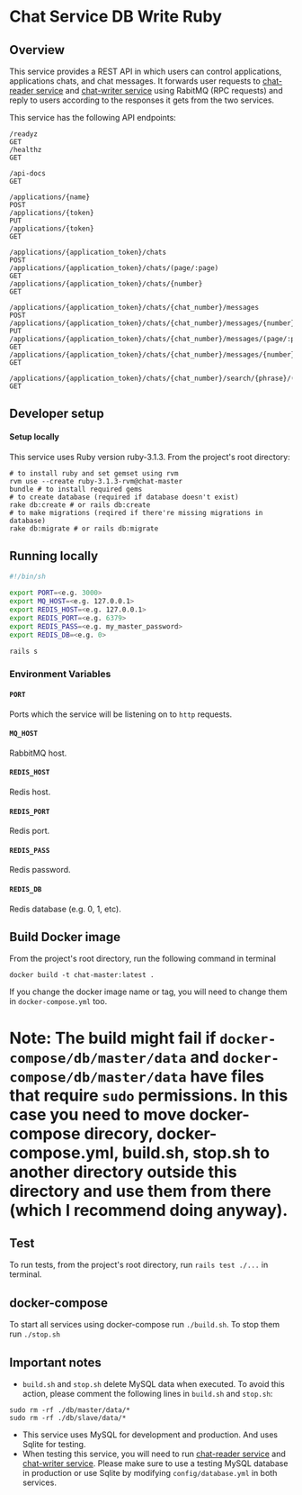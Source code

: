 # Chat Service DB Write Ruby

## Overview
This service provides a REST API in which users can control applications, applications chats, and chat messages. It forwards user requests to [chat-reader service](https://github.com/TamerB/chat-service-db-reader-ruby) and [chat-writer service](https://github.com/TamerB/chat-service-db-write-ruby) using RabitMQ (RPC requests) and reply to users according to the responses it gets from the two services.

This service has the following API endpoints:
```
/readyz                                                                                     GET
/healthz                                                                                    GET

/api-docs                                                                                   GET

/applications/{name}                                                                        POST
/applications/{token}                                                                       PUT
/applications/{token}                                                                       GET

/applications/{application_token}/chats                                                     POST
/applications/{application_token}/chats/(page/:page)                                        GET
/applications/{application_token}/chats/{number}                                            GET

/applications/{application_token}/chats/{chat_number}/messages                              POST
/applications/{application_token}/chats/{chat_number}/messages/{number}                     PUT
/applications/{application_token}/chats/{chat_number}/messages/(page/:page)                 GET
/applications/{application_token}/chats/{chat_number}/messages/{number}                     GET

/applications/{application_token}/chats/{chat_number}/search/{phrase}/(page/:page)          GET
```

## Developer setup
#### Setup locally
This service uses Ruby version ruby-3.1.3.
From the project's root directory:

```
# to install ruby and set gemset using rvm
rvm use --create ruby-3.1.3-rvm@chat-master
bundle # to install required gems
# to create database (required if database doesn't exist)
rake db:create # or rails db:create
# to make migrations (reqired if there're missing migrations in database)
rake db:migrate # or rails db:migrate
```

## Running locally

```bash
#!/bin/sh

export PORT=<e.g. 3000>
export MQ_HOST=<e.g. 127.0.0.1>
export REDIS_HOST=<e.g. 127.0.0.1>
export REDIS_PORT=<e.g. 6379>
export REDIS_PASS=<e.g. my_master_password>
export REDIS_DB=<e.g. 0>

rails s
```

### Environment Variables
#### `PORT`
Ports which the service will be listening on to `http` requests.
#### `MQ_HOST`
RabbitMQ host.
#### `REDIS_HOST`
Redis host.
#### `REDIS_PORT`
Redis port.
#### `REDIS_PASS`
Redis password.
#### `REDIS_DB`
Redis database (e.g. 0, 1, etc).

## Build Docker image
From the project's root directory, run the following command in terminal
```
docker build -t chat-master:latest .
```
If you change the docker image name or tag, you will need to change them in `docker-compose.yml` too.
# Note: The build might fail if `docker-compose/db/master/data` and `docker-compose/db/master/data` have files that require `sudo` permissions. In this case you need to move docker-compose direcory, docker-compose.yml, build.sh, stop.sh to another directory outside this directory and use them from there (which I recommend doing anyway).

## Test
To run tests, from the project's root directory, run `rails test ./...` in terminal.

## docker-compose
To start all services using docker-compose run `./build.sh`. To stop them run `./stop.sh`

## Important notes
- `build.sh` and `stop.sh` delete MySQL data when executed. To avoid this action, please comment the following lines in `build.sh` and `stop.sh`:
```
sudo rm -rf ./db/master/data/*
sudo rm -rf ./db/slave/data/*
```
- This service uses MySQL for development and production. And uses Sqlite for testing.
- When testing this service, you will need to run [chat-reader service](https://github.com/TamerB/chat-service-db-reader-ruby) and [chat-writer service](https://github.com/TamerB/chat-service-db-write-ruby). Please make sure to use a testing MySQL database in production or use Sqlite by modifying `config/database.yml` in both services.